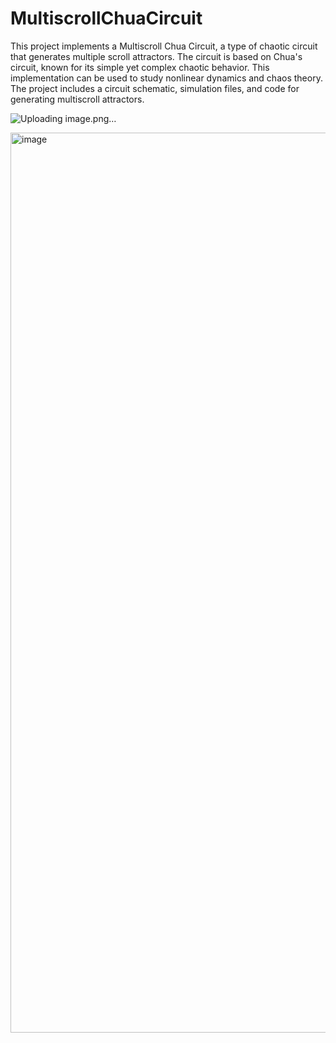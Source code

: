 # MultiscrollChuaCircuit
This project implements a Multiscroll Chua Circuit, a type of chaotic circuit that generates multiple scroll attractors. The circuit is based on Chua's circuit, known for its simple yet complex chaotic behavior. This implementation can be used to study nonlinear dynamics and chaos theory. The project includes a circuit schematic, simulation files, and code for generating multiscroll attractors.

![Uploading image.png…]()


<img width="1440" alt="image" src="https://github.com/user-attachments/assets/f994fba7-ee49-422b-aebe-ac4017314ed6">
